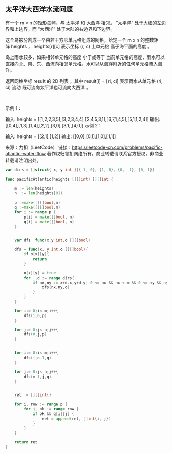 ## 太平洋大西洋水流问题
有一个 m × n 的矩形岛屿，与 太平洋 和 大西洋 相邻。 “太平洋” 处于大陆的左边界和上边界，而 “大西洋” 处于大陆的右边界和下边界。

这个岛被分割成一个由若干方形单元格组成的网格。给定一个 m x n 的整数矩阵 heights ， heights[r][c] 表示坐标 (r, c) 上单元格 高于海平面的高度 。

岛上雨水较多，如果相邻单元格的高度 小于或等于 当前单元格的高度，雨水可以直接向北、南、东、西流向相邻单元格。水可以从海洋附近的任何单元格流入海洋。

返回网格坐标 result 的 2D 列表 ，其中 result[i] = [ri, ci] 表示雨水从单元格 (ri, ci) 流动 既可流向太平洋也可流向大西洋 。

   

示例 1：



输入: heights = [[1,2,2,3,5],[3,2,3,4,4],[2,4,5,3,1],[6,7,1,4,5],[5,1,1,2,4]]
输出: [[0,4],[1,3],[1,4],[2,2],[3,0],[3,1],[4,0]]
示例 2：

输入: heights = [[2,1],[1,2]]
输出: [[0,0],[0,1],[1,0],[1,1]]

来源：力扣（LeetCode）
链接：https://leetcode-cn.com/problems/pacific-atlantic-water-flow
著作权归领扣网络所有。商业转载请联系官方授权，非商业转载请注明出处。

```go
var dirs = []struct{ x, y int }{{-1, 0}, {1, 0}, {0, -1}, {0, 1}}

func pacificAtlantic(heights [][]int) [][]int {
    
    m := len(heights)
    n  := len(heights[0])

    p :=make([][]bool,m)
    q :=make([][]bool,m)
    for i := range p {
        p[i] = make([]bool, n)
        q[i] = make([]bool, n)
    }


    var dfs  func(x,y int,o [][]bool)

    dfs = func(x, y int,o [][]bool){
        if o[x][y]{
            return
        }

        o[x][y] = true
        for _,d := range dirs{
            if nx,ny := x+d.x,y+d.y; 0 <= nx && nx < m && 0 <= ny && ny < n && heights[x][y] <= heights[nx][ny] {
                dfs(nx,ny,o)
            }
        } 
    }

    for i:= 0;i< m;i++{
        dfs(i,0,p)
    }

    for j:= 0;j< n;j++{
        dfs(0,j,p)
    }


    for i:= 0;i< m;i++{
        dfs(i,n-1,q)
    }

    for j:= 0;j< n;j++{
        dfs(m-1,j,q)
    }


    ret := [][]int{}

    for i, row := range p {
        for j, ok := range row {
            if ok && q[i][j] {
                ret = append(ret, []int{i, j})
            }
        }
    }

    return ret
}   
```
